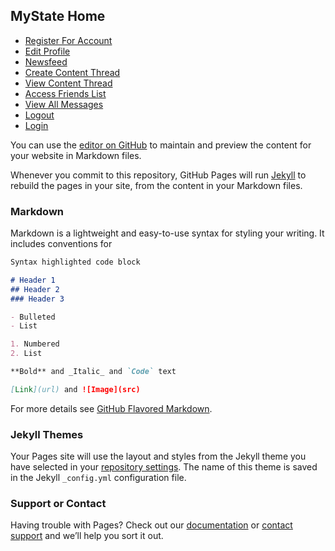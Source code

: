 ## MyState Home

- [Register For Account](Register-For-Account.html)
- [Edit Profile](Create-Profile.html)
- [Newsfeed](Customize-Newsfeed.html)
- [Create Content Thread](Create-Own-Content-Thread.html)
- [View Content Thread](View-Content-From-Other-Users.html)
- [Access Friends List](Access-Following-And-Followers.html)
- [View All Messages](View-All-Messages.html) 
- [Logout](Logout.html)
- [Login](Login.html)

You can use the [editor on GitHub](https://github.com/frankmontoyanm/MyState/edit/gh-pages/index.md) to maintain and preview the content for your website in Markdown files.

Whenever you commit to this repository, GitHub Pages will run [Jekyll](https://jekyllrb.com/) to rebuild the pages in your site, from the content in your Markdown files.

### Markdown

Markdown is a lightweight and easy-to-use syntax for styling your writing. It includes conventions for

```markdown
Syntax highlighted code block

# Header 1
## Header 2
### Header 3

- Bulleted
- List

1. Numbered
2. List

**Bold** and _Italic_ and `Code` text

[Link](url) and ![Image](src)
```

For more details see [GitHub Flavored Markdown](https://guides.github.com/features/mastering-markdown/).

### Jekyll Themes

Your Pages site will use the layout and styles from the Jekyll theme you have selected in your [repository settings](https://github.com/frankmontoyanm/MyState/settings). The name of this theme is saved in the Jekyll `_config.yml` configuration file.

### Support or Contact

Having trouble with Pages? Check out our [documentation](https://docs.github.com/categories/github-pages-basics/) or [contact support](https://support.github.com/contact) and we’ll help you sort it out.
